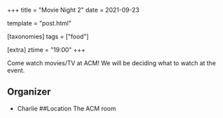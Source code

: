 +++
title = "Movie Night 2"
date = 2021-09-23

template = "post.html"

[taxonomies]
tags = ["food"]

[extra]
ztime = "19:00"
+++

<!-- more -->

Come watch movies/TV at ACM! We will be deciding what to watch at the event.

## Organizer
* Charlie
##Location
The ACM room

